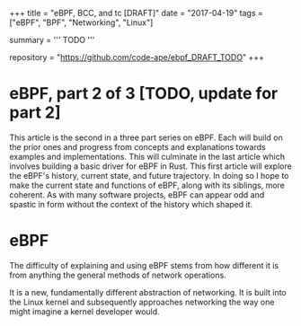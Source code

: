 +++
title = "eBPF, BCC, and tc [DRAFT]"
date = "2017-04-19"
tags = ["eBPF", "BPF", "Networking", "Linux"] 

summary = '''
TODO
'''

repository = "https://github.com/code-ape/ebpf_DRAFT_TODO"
+++



# eBPF, part 2 of 3 [TODO, update for part 2]

This article is the second in a three part series on eBPF.
Each will build on the prior ones and progress from concepts and explanations towards examples and implementations.
This will culminate in the last article which involves building a basic driver for eBPF in Rust.
This first article will explore the eBPF's history, current state, and future trajectory.
In doing so I hope to make the current state and functions of eBPF, along with its siblings, more coherent.
As with many software projects, eBPF can appear odd and spastic in form without the context of the history which shaped it.

# eBPF

The difficulty of explaining and using eBPF stems from how different it is from anything the general methods of network operations.

It is a new, fundamentally different abstraction of networking.
It is built into the Linux kernel and subsequently approaches networking the way one might imagine a kernel developer would.


